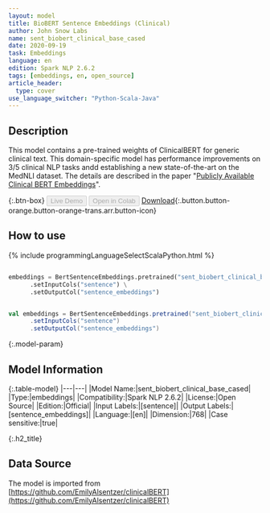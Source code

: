 ```yaml
---
layout: model
title: BioBERT Sentence Embeddings (Clinical)
author: John Snow Labs
name: sent_biobert_clinical_base_cased
date: 2020-09-19
task: Embeddings
language: en
edition: Spark NLP 2.6.2
tags: [embeddings, en, open_source]
article_header:
  type: cover
use_language_switcher: "Python-Scala-Java"
---
```


## Description
This model contains a pre-trained weights of ClinicalBERT for generic clinical text. This domain-specific model has performance improvements on 3/5 clinical NLP tasks andd establishing a new state-of-the-art on the MedNLI dataset. The details are described in the paper "[Publicly Available Clinical BERT Embeddings](https://www.aclweb.org/anthology/W19-1909/)".

{:.btn-box}
<button class="button button-orange" disabled>Live Demo</button>
<button class="button button-orange" disabled>Open in Colab</button>
[Download](https://s3.amazonaws.com/auxdata.johnsnowlabs.com/public/models/sent_biobert_clinical_base_cased_en_2.6.2_2.4_1600533460155.zip){:.button.button-orange.button-orange-trans.arr.button-icon}

## How to use

<div class="tabs-box" markdown="1">

{% include programmingLanguageSelectScalaPython.html %}

```python

embeddings = BertSentenceEmbeddings.pretrained("sent_biobert_clinical_base_cased", "en") \
      .setInputCols("sentence") \
      .setOutputCol("sentence_embeddings")
```

```scala

val embeddings = BertSentenceEmbeddings.pretrained("sent_biobert_clinical_base_cased", "en")
      .setInputCols("sentence")
      .setOutputCol("sentence_embeddings")
```

</div>

{:.model-param}
## Model Information

{:.table-model}
|---|---|
|Model Name:|sent_biobert_clinical_base_cased|
|Type:|embeddings|
|Compatibility:|Spark NLP 2.6.2|
|License:|Open Source|
|Edition:|Official|
|Input Labels:|[sentence]|
|Output Labels:|[sentence_embeddings]|
|Language:|[en]|
|Dimension:|768|
|Case sensitive:|true|


{:.h2_title}
## Data Source
The model is imported from [https://github.com/EmilyAlsentzer/clinicalBERT](https://github.com/EmilyAlsentzer/clinicalBERT)
